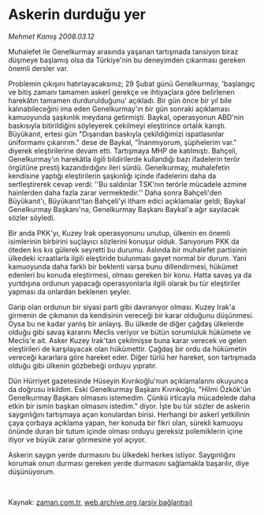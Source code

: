 # Askerin durduğu yer

*Mehmet Kamış 2008.03.12*

<tr><td class="metin" colspan="2" style="padding-top: 20px; padding-left: 5px; padding-right: 10px;">Muhalefet ile Genelkurmay arasında yaşanan tartışmada tansiyon biraz düşmeye başlamış olsa da Türkiye'nin bu deneyimden çıkarması gereken önemli dersler var.</td></tr><tr><td class="metin" colspan="2" style="padding-top: 20px; padding-left: 5px; padding-right: 10px;"><p>Problemin çıkışını hatırlayacaksınız; 29 Şubat günü Genelkurmay, 'başlangıç ve bitiş zamanı tamamen askerî gerekçe ve ihtiyaçlara göre belirlenen harekâtın tamamen durdurulduğunu' açıkladı. Bir gün önce bir yıl bile kalınabileceğini ima eden Genelkurmay'ın bir gün sonraki açıklaması kamuoyunda şaşkınlık meydana getirmişti. Baykal, operasyonun ABD'nin baskısıyla bitirildiğini söyleyerek çekilmeyi eleştirince ortalık karıştı. Büyükanıt, ertesi gün "Dışarıdan baskıyla çekildiğimizi ispatlasınlar üniformamı çıkarırım." dese de Baykal, "İnanmıyorum, şüphelerim var." diyerek eleştirilerine devam etti. Tartışmaya MHP de katılmıştı. Bahçeli, Genelkurmay'ın harekâtla ilgili bildirilerde kullandığı bazı ifadelerin terör örgütüne prestij kazandırdığını ileri sürdü. Genelkurmay, muhalefetin kendisine yaptığı eleştirilerin şaşkınlığı içinde ifadelerini daha da sertleştirerek cevap verdi: ''Bu saldırılar TSK'nın terörle mücadele azmine hainlerden daha fazla zarar vermektedir.'' Daha sonra Bahçeli'den Büyükanıt'ı, Büyükanıt'tan Bahçeli'yi itham edici açıklamalar geldi; Baykal Genelkurmay Başkanı'na, Genelkurmay Başkanı Baykal'a ağır sayılacak sözler söyledi. 
<p>Bir anda PKK'yı, Kuzey Irak operasyonunu unutup, ülkenin en önemli isimlerinin birbirini suçlayıcı sözlerini konuşur olduk. Sanıyorum PKK da öteden kıs kıs gülerek seyretti bu durumu. Aslında bir muhalefet partisinin ülkedeki icraatlarla ilgili eleştiride bulunması gayet normal bir durum. Yani kamuoyunda daha farklı bir beklenti varsa bunu dillendirmesi, hükümet edenleri bu konuda eleştirmesi, olması gereken bir konu. Hatta savaş ya da yurtdışına ordunun yapacağı operasyonlarla ilgili olarak bu tür eleştiriler yapması da onlardan beklenen şeyler. 
<p>Garip olan ordunun bir siyasi parti gibi davranıyor olması. Kuzey Irak'a girmenin de çıkmanın da kendisinin vereceği bir karar olduğunu düşünmesi. Oysa bu ne kadar yanlış bir anlayış. Bu ülkede de diğer çağdaş ülkelerde olduğu gibi savaş kararını Meclis veriyor ve bütün sorumluluk hükümete ve Meclis'e ait. Asker Kuzey Irak'tan çekilmişse buna karar verecek ve gelen eleştirileri de karşılayacak olan hükümettir. Çağdaş bir ordu da hükümetin vereceği kararlara göre hareket eder. Diğer türlü her hareket, son tartışmada olduğu gibi ülkenin gözbebeği orduyu yıpratır. 
<p>Dün Hürriyet gazetesinde Hüseyin Kıvrıkoğlu'nun açıklamalarını okuyunca da doğrusu irkildim. Eski Genelkurmay Başkanı Kıvrıkoğlu, "Hilmi Özkök'ün Genelkurmay Başkanı olmasını istemedim. Çünkü irticayla mücadelede daha etkin bir ismin başkan olmasını istedim." diyor. İşte bu tür sözler de askerin saygınlığını tartışmaya açan konulardan birisi. Herhangi bir askerî yetkilinin çaya çorbaya açıklama yapan, her konuda bir fikri olan, sürekli kamuoyu önünde duran bir tutum içinde olması orduyu gereksiz polemiklerin içine itiyor ve büyük zarar görmesine yol açıyor. 
<p>Askerin saygın yerde durmasını bu ülkedeki herkes istiyor. Saygınlığını korumak onun durması gereken yerde durmasını sağlamakla başarılır, diye düşünüyorum.
<p><br/></p></p></p></p></p></p></td></tr>

Kaynak: [zaman.com.tr](http://zaman.com.tr/yazar.do?yazino=663378), [web.archive.org (arşiv bağlantısı)](http://web.archive.org/web/20080420140732/http://www.zaman.com.tr:80/yazar.do?yazino=663378)
